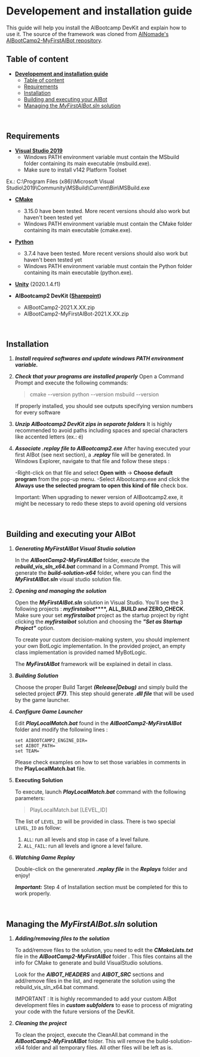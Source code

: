 # Developement and installation guide

This guide will help you install the AIBootcamp DevKit and explain how to use it.
The source of the framework was cloned from [AINomade's AIBootCamp2-MyFirstAIBot repository](https://github.com/AINomade/AIBootCamp2-MyFirstAIBot).

## Table of content
- **[Developement and installation guide](#Developement-and-installation-guide)**
	- [Table of content](#Table-of-content)
	- [Requirements](#Requirements)
	- [Installation](#Installation)
	- [Building and executing your AIBot](#Building-and-executing-your-AIBot)
	- [Managing the _MyFirstAIBot.sln_ solution](#Managing-the-MyFirstAIBotsln-solution)
    
&nbsp;
## Requirements

-   **[Visual Studio 2019](https://visualstudio.microsoft.com/vs/)** 
	- Windows PATH environment variable must contain the MSbuild folder containing its main executable (msbuild.exe).
	- Make sure to install v142 Platform Toolset

Ex.: C:\Program Files (x86)\Microsoft Visual Studio\2019\Community\MSBuild\Current\Bin\MSBuild.exe

- **[CMake](https://cmake.org/)**
	- 3.15.0 have been tested. More recent versions should also work but haven't been tested yet
	- Windows PATH environment variable must contain the CMake folder containing its main executable (cmake.exe).

- **[Python](https://www.python.org/)**
	- 3.7.4 have been tested. More recent versions should also work but haven't been tested yet
	- Windows PATH environment variable must contain the Python folder containing its main executable (python.exe).

- **[Unity](https://unity.com/)** (2020.1.4.f1)

- **AIBootcamp2 DevKit ([Sharepoint](https://usherbrooke.sharepoint.com/:f:/r/sites/msteams_6542e2/Documents%20partages/General/AIBootcamp?csf=1&web=1&e=ka8aq8))**
	- AIBootCamp2-2021.X.XX.zip
	- AIBootCamp2-MyFirstAIBot-2021.X.XX.zip

&nbsp;
## Installation
1.  **_Install required softwares and update windows PATH environment variable._**

2.  **_Check that your programs are installed properly_**
    Open a Command Prompt and execute the following commands:
    > cmake --version
	> python --version
	> msbuild --version

	If properly installed, you should see outputs specifying version numbers for every software

3.  **_Unzip AIBootcamp2 DevKit zips in separate folders_**
    It is highly recommended to avoid paths including spaces and special characters like accented letters (ex.: é)
    
4.  **_Associate .replay file to AIBootcamp2.exe_**
    After having executed your first AIBot (see next section), a **_.replay_** file will be generated. In Windows Explorer, navigate to that file and follow these steps :
    
    -Right-click on that file and select **Open with** -> **Choose default program** from the pop-up menu. -Select AIbootcamp.exe and click the **Always use the selected program to open this kind of file** check box.
    
    Important: When upgrading to newer version of AIBootcamp2.exe, it might be necessary to redo these steps to avoid opening old versions

&nbsp;
## Building and executing your AIBot
1.  **_Generating MyFirstAIBot Visual Studio solution_**
    
    In the **_AIBootCamp2-MyFirstAIBot_** folder, execute the ***rebuild_vis_sln_x64.bat*** command in a Command Prompt. This will generate the **_build-solution-x64_** folder, where you can find the **_MyFirstAIBot.sln_** visual studio solution file.
    
2.  **_Opening and managing the solution_**
    
    Open the ***MyFirstAIBot.sln*** solution in Visual Studio. You'll see the 3 following projects : **_myfirstaibot_****, ALL_BUILD and ZERO_CHECK**. Make sure your set ***myfirstaibot*** project as the startup project by right clicking the ***myfirstaibot*** solution and choosing the **_"Set as Startup Project"_** option.
    
    To create your custom decision-making system, you should implement your own BotLogic implementation. In the provided project, an empty class implementation is provided named MyBotLogic.
    
    The **_MyFirstAIBot_** framework will be explained in detail in class.
    
3.  **_Building Solution_**
    
    Choose the proper Build Target **_(Release|Debug)_** and simply build the selected project **_(F7)_**. This step should generate **_.dll file_** that will be used by the game launcher.
    
4.  **_Configure Game Launcher_**
    
    Edit **_PlayLocalMatch.bat_** found in the **_AIBootCamp2-MyFirstAIBot_** folder and modify the following lines :
	
	```batch
	set AIBOOTCAMP2_ENGINE_DIR=
	set AIBOT_PATH=
	set TEAM=
	```
    Please check examples on how to set those variables in comments in the **PlayLocalMatch.bat** file.

5.  **Executing Solution**

    To execute, launch **_PlayLocalMatch.bat_** command with the following parameters:
	> PlayLocalMatch.bat [LEVEL_ID]

    The list of `LEVEL_ID` will be provided in class.
    There is two special `LEVEL_ID` as follow:
    1. `ALL`: run all levels and stop in case of a level failure.
    1. `ALL_FAIL`: run all levels and ignore a level failure.
    
6.  **_Watching Game Replay_**
    
    Double-click on the genererated **_.replay file_** in the **_Replays_** folder and enjoy!
    
    **_Important:_** Step 4 of Installation section must be completed for this to work properly.

&nbsp;
## Managing the _MyFirstAIBot.sln_ solution

1.  **_Adding/removing files to the solution_**

    To add/remove files to the solution, you need to edit the **_CMakeLists.txt_** file in the **_AIBootCamp2-MyFirstAIBot_** folder . This files contains all the info for CMake to generate and build VisualStudio solutions.

    Look for the **_AIBOT_HEADERS_** and **_AIBOT_SRC_** sections and add/remove files in the list, and regenerate the solution using the rebuild_vis_sln_x64.bat command.

    IMPORTANT : It is highly recommanded to add your custom AIBot development files in **_custom subfolders_** to ease to process of migrating your code with the future versions of the DevKit.
    
2.  **_Cleaning the project_**

    To clean the project, execute the CleanAll.bat command in the **_AIBootCamp2-MyFirstAIBot_** folder. This will remove the build-solution-x64 folder and all temporary files. All other files will be left as is.